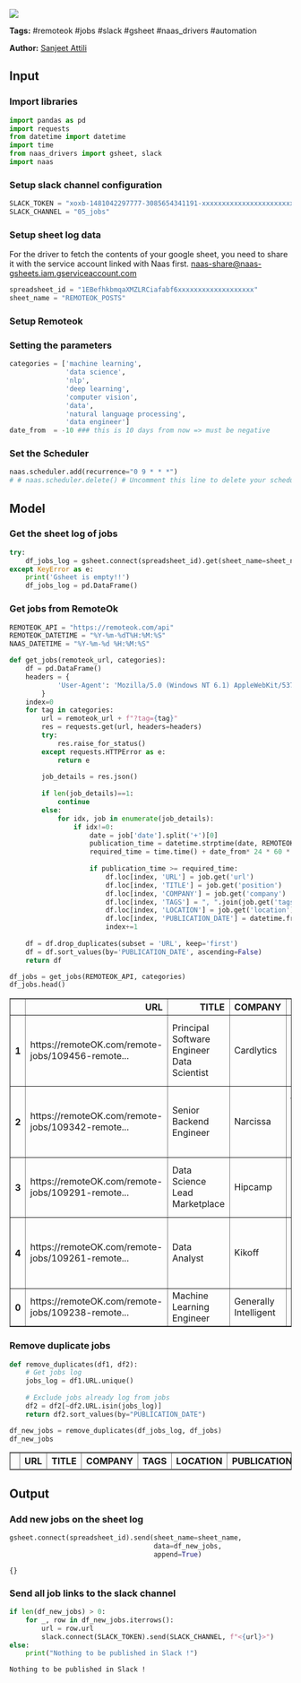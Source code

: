 <a href="https://app.naas.ai/user-redirect/naas/downloader?url=https://raw.githubusercontent.com/jupyter-naas/awesome-notebooks/master/Remoteok/Remoteok_Post_daily_jobs_on_slack.ipynb" target="_parent"><img src="https://naasai-public.s3.eu-west-3.amazonaws.com/open_in_naas.svg"/></a>

**Tags:** #remoteok #jobs #slack #gsheet #naas_drivers #automation

**Author:** [Sanjeet Attili](https://www.linkedin.com/in/sanjeet-attili-760bab190/)

## Input

### Import libraries


```python
import pandas as pd
import requests
from datetime import datetime
import time
from naas_drivers import gsheet, slack
import naas
```

### Setup slack channel configuration


```python
SLACK_TOKEN = "xoxb-1481042297777-3085654341191-xxxxxxxxxxxxxxxxxxxxxxxxx"
SLACK_CHANNEL = "05_jobs"
```

### Setup sheet log data

For the driver to fetch the contents of your google sheet, you need to share it with the service account linked with Naas first.
naas-share@naas-gsheets.iam.gserviceaccount.com


```python
spreadsheet_id = "1EBefhkbmqaXMZLRCiafabf6xxxxxxxxxxxxxxxxxxx"
sheet_name = "REMOTEOK_POSTS"
```

### Setup Remoteok

### Setting the parameters 


```python
categories = ['machine learning',
              'data science',
              'nlp',
              'deep learning',
              'computer vision',
              'data',
              'natural language processing',
              'data engineer']
date_from  = -10 ### this is 10 days from now => must be negative
```

### Set the Scheduler


```python
naas.scheduler.add(recurrence="0 9 * * *")
# # naas.scheduler.delete() # Uncomment this line to delete your scheduler if needed
```

## Model

### Get the sheet log of jobs


```python
try:
    df_jobs_log = gsheet.connect(spreadsheet_id).get(sheet_name=sheet_name)
except KeyError as e:
    print('Gsheet is empty!!')
    df_jobs_log = pd.DataFrame()
```

### Get jobs from RemoteOk


```python
REMOTEOK_API = "https://remoteok.com/api"
REMOTEOK_DATETIME = "%Y-%m-%dT%H:%M:%S"
NAAS_DATETIME = "%Y-%m-%d %H:%M:%S"

def get_jobs(remoteok_url, categories):
    df = pd.DataFrame()
    headers = {
            'User-Agent': 'Mozilla/5.0 (Windows NT 6.1) AppleWebKit/537.36 (KHTML, like Gecko) Chrome/41.0.2228.0 Safari/537.36',
        }
    index=0
    for tag in categories:
        url = remoteok_url + f"?tag={tag}"
        res = requests.get(url, headers=headers)
        try:
            res.raise_for_status()
        except requests.HTTPError as e:
            return e
        
        job_details = res.json()
        
        if len(job_details)==1:
            continue
        else:
            for idx, job in enumerate(job_details):
                if idx!=0:
                    date = job['date'].split('+')[0]
                    publication_time = datetime.strptime(date, REMOTEOK_DATETIME).timestamp()
                    required_time = time.time() + date_from* 24 * 60 * 60  ### time in seconds
                    
                    if publication_time >= required_time:
                        df.loc[index, 'URL'] = job.get('url')
                        df.loc[index, 'TITLE'] = job.get('position')
                        df.loc[index, 'COMPANY'] = job.get('company')
                        df.loc[index, 'TAGS'] = ", ".join(job.get('tags'))
                        df.loc[index, 'LOCATION'] = job.get('location')
                        df.loc[index, 'PUBLICATION_DATE'] = datetime.fromtimestamp(publication_time).strftime(NAAS_DATETIME)
                        index+=1
    
    df = df.drop_duplicates(subset = 'URL', keep='first')
    df = df.sort_values(by='PUBLICATION_DATE', ascending=False)
    return df

df_jobs = get_jobs(REMOTEOK_API, categories)
df_jobs.head()
```




<div>
<style scoped>
    .dataframe tbody tr th:only-of-type {
        vertical-align: middle;
    }

    .dataframe tbody tr th {
        vertical-align: top;
    }

    .dataframe thead th {
        text-align: right;
    }
</style>
<table border="1" class="dataframe">
  <thead>
    <tr style="text-align: right;">
      <th></th>
      <th>URL</th>
      <th>TITLE</th>
      <th>COMPANY</th>
      <th>TAGS</th>
      <th>LOCATION</th>
      <th>PUBLICATION_DATE</th>
    </tr>
  </thead>
  <tbody>
    <tr>
      <th>1</th>
      <td>https://remoteOK.com/remote-jobs/109456-remote...</td>
      <td>Principal Software Engineer Data Scientist</td>
      <td>Cardlytics</td>
      <td>data science, golang, engineer, dev, digital n...</td>
      <td></td>
      <td>2022-03-09 01:15:04</td>
    </tr>
    <tr>
      <th>2</th>
      <td>https://remoteOK.com/remote-jobs/109342-remote...</td>
      <td>Senior Backend Engineer</td>
      <td>Narcissa</td>
      <td>javascript, crypto, node, data science, senior...</td>
      <td>Worldwide</td>
      <td>2022-03-02 17:45:49</td>
    </tr>
    <tr>
      <th>3</th>
      <td>https://remoteOK.com/remote-jobs/109291-remote...</td>
      <td>Data Science Lead Marketplace</td>
      <td>Hipcamp</td>
      <td>data science, marketing, engineer, exec</td>
      <td>San Francisco, CA</td>
      <td>2022-02-28 11:00:07</td>
    </tr>
    <tr>
      <th>4</th>
      <td>https://remoteOK.com/remote-jobs/109261-remote...</td>
      <td>Data Analyst</td>
      <td>Kikoff</td>
      <td>mobile, data science, marketing, engineer, bac...</td>
      <td>Remote, United States</td>
      <td>2022-02-27 18:00:07</td>
    </tr>
    <tr>
      <th>0</th>
      <td>https://remoteOK.com/remote-jobs/109238-remote...</td>
      <td>Machine Learning Engineer</td>
      <td>Generally Intelligent</td>
      <td>machine learning, engineer</td>
      <td>Remote-only</td>
      <td>2022-02-27 07:00:01</td>
    </tr>
  </tbody>
</table>
</div>



### Remove duplicate jobs


```python
def remove_duplicates(df1, df2):
    # Get jobs log
    jobs_log = df1.URL.unique()
    
    # Exclude jobs already log from jobs
    df2 = df2[~df2.URL.isin(jobs_log)]
    return df2.sort_values(by="PUBLICATION_DATE")

df_new_jobs = remove_duplicates(df_jobs_log, df_jobs)
df_new_jobs
```




<div>
<style scoped>
    .dataframe tbody tr th:only-of-type {
        vertical-align: middle;
    }

    .dataframe tbody tr th {
        vertical-align: top;
    }

    .dataframe thead th {
        text-align: right;
    }
</style>
<table border="1" class="dataframe">
  <thead>
    <tr style="text-align: right;">
      <th></th>
      <th>URL</th>
      <th>TITLE</th>
      <th>COMPANY</th>
      <th>TAGS</th>
      <th>LOCATION</th>
      <th>PUBLICATION_DATE</th>
    </tr>
  </thead>
  <tbody>
  </tbody>
</table>
</div>



## Output

### Add new jobs on the sheet log


```python
gsheet.connect(spreadsheet_id).send(sheet_name=sheet_name,
                                    data=df_new_jobs,
                                    append=True)
```




    {}



### Send all job links to the slack channel


```python
if len(df_new_jobs) > 0:
    for _, row in df_new_jobs.iterrows():
        url = row.url
        slack.connect(SLACK_TOKEN).send(SLACK_CHANNEL, f"<{url}>")
else:
    print("Nothing to be published in Slack !")
```

    Nothing to be published in Slack !

